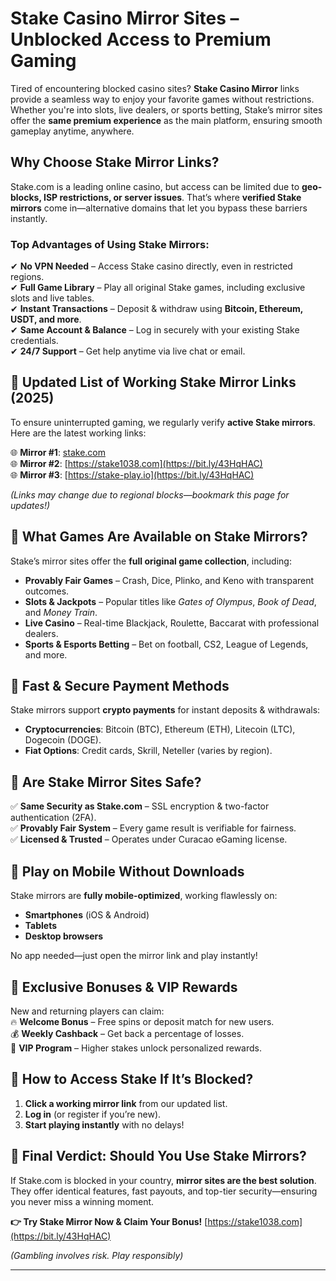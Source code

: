 # **Stake Casino Mirror Sites – Unblocked Access to Premium Gaming**  

Tired of encountering blocked casino sites? **Stake Casino Mirror** links provide a seamless way to enjoy your favorite games without restrictions. Whether you're into slots, live dealers, or sports betting, Stake’s mirror sites offer the **same premium experience** as the main platform, ensuring smooth gameplay anytime, anywhere.  

## **Why Choose Stake Mirror Links?**  

Stake.com is a leading online casino, but access can be limited due to **geo-blocks, ISP restrictions, or server issues**. That’s where **verified Stake mirrors** come in—alternative domains that let you bypass these barriers instantly.  

### **Top Advantages of Using Stake Mirrors:**  

✔ **No VPN Needed** – Access Stake casino directly, even in restricted regions.  
✔ **Full Game Library** – Play all original Stake games, including exclusive slots and live tables.  
✔ **Instant Transactions** – Deposit & withdraw using **Bitcoin, Ethereum, USDT, and more**.  
✔ **Same Account & Balance** – Log in securely with your existing Stake credentials.  
✔ **24/7 Support** – Get help anytime via live chat or email.  

## **🔗 Updated List of Working Stake Mirror Links (2025)**  

To ensure uninterrupted gaming, we regularly verify **active Stake mirrors**. Here are the latest working links:  

🌐 **Mirror #1**: [stake.com](https://bit.ly/43HqHAC)  
🌐 **Mirror #2**: [https://stake1038.com](https://bit.ly/43HqHAC)  
🌐 **Mirror #3**: [https://stake-play.io](https://bit.ly/43HqHAC)  

*(Links may change due to regional blocks—bookmark this page for updates!)*  

## **🎲 What Games Are Available on Stake Mirrors?**  

Stake’s mirror sites offer the **full original game collection**, including:  

- **Provably Fair Games** – Crash, Dice, Plinko, and Keno with transparent outcomes.  
- **Slots & Jackpots** – Popular titles like *Gates of Olympus*, *Book of Dead*, and *Money Train*.  
- **Live Casino** – Real-time Blackjack, Roulette, Baccarat with professional dealers.  
- **Sports & Esports Betting** – Bet on football, CS2, League of Legends, and more.  

## **💸 Fast & Secure Payment Methods**  

Stake mirrors support **crypto payments** for instant deposits & withdrawals:  

- **Cryptocurrencies**: Bitcoin (BTC), Ethereum (ETH), Litecoin (LTC), Dogecoin (DOGE).  
- **Fiat Options**: Credit cards, Skrill, Neteller (varies by region).  

## **🔐 Are Stake Mirror Sites Safe?**  

✅ **Same Security as Stake.com** – SSL encryption & two-factor authentication (2FA).  
✅ **Provably Fair System** – Every game result is verifiable for fairness.  
✅ **Licensed & Trusted** – Operates under Curacao eGaming license.  

## **📱 Play on Mobile Without Downloads**  

Stake mirrors are **fully mobile-optimized**, working flawlessly on:  
- **Smartphones** (iOS & Android)  
- **Tablets**  
- **Desktop browsers**  

No app needed—just open the mirror link and play instantly!  

## **🎁 Exclusive Bonuses & VIP Rewards**  

New and returning players can claim:  
🔥 **Welcome Bonus** – Free spins or deposit match for new users.  
💰 **Weekly Cashback** – Get back a percentage of losses.  
💎 **VIP Program** – Higher stakes unlock personalized rewards.  

## **🚀 How to Access Stake If It’s Blocked?**  

1. **Click a working mirror link** from our updated list.  
2. **Log in** (or register if you’re new).  
3. **Start playing instantly** with no delays!  

## **📌 Final Verdict: Should You Use Stake Mirrors?**  

If Stake.com is blocked in your country, **mirror sites are the best solution**. They offer identical features, fast payouts, and top-tier security—ensuring you never miss a winning moment.  

**👉 Try Stake Mirror Now & Claim Your Bonus!** [https://stake1038.com](https://bit.ly/43HqHAC)

*(Gambling involves risk. Play responsibly)*  

---
